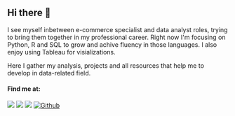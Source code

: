 ## Hi there 👋  

I see myself inbetween e-commerce specialist and data analyst roles, trying to bring them together in my professional career. Right now I'm focusing on Python, R and SQL to grow and achive fluency in those languages. I also enjoy using Tableau for visializations.  

Here I gather my analysis, projects and all resources that help me to develop in data-related field.  

#### Find me at:

[![](https://img.shields.io/badge/LinkedIn-blue?logo=linkedin&logoColor=white&link=https%3A%2F%2Fwww.linkedin.com%2Fin%2Ftomasz-olszynka%2F)](https://www.linkedin.com/in/tomasz-olszynka)
[![](http://img.shields.io/badge/-Tableau-orange?style=flat-square&logo=tableau&logoColor=white&link=https://public.tableau.com/app/profile/okemoto/)](https://public.tableau.com/app/profile/okemoto)
[![](https://img.shields.io/badge/-kaggle-blue?style=flat-square&logo=kaggle&labelColor=white&link=https://www.kaggle.com/okemoto)](https://www.kaggle.com/okemoto)
[![Github](http://img.shields.io/badge/-Github-black?style=flat-square&logo=github&link=https://github.com/okemoto6)](https://github.com/okemoto6)

<!--
**okemoto6/okemoto6** is a ✨ _special_ ✨ repository because its `README.md` (this file) appears on your GitHub profile.

Here are some ideas to get you started:

- 🔭 I’m currently working on ...
- 🌱 I’m currently learning ...
- 👯 I’m looking to collaborate on ...
- 🤔 I’m looking for help with ...
- 💬 Ask me about ...
- 📫 How to reach me: ...
- 😄 Pronouns: ...
- ⚡ Fun fact: ...
-->
 
